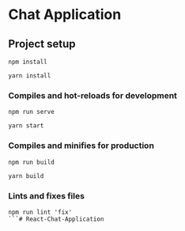 #  Chat Application

## Project setup
```
npm install

yarn install
```

### Compiles and hot-reloads for development
```
npm run serve

yarn start
```

### Compiles and minifies for production
```
npm run build

yarn build
```

### Lints and fixes files
```
npm run lint 'fix'
```#   R e a c t - C h a t - A p p l i c a t i o n  
 
